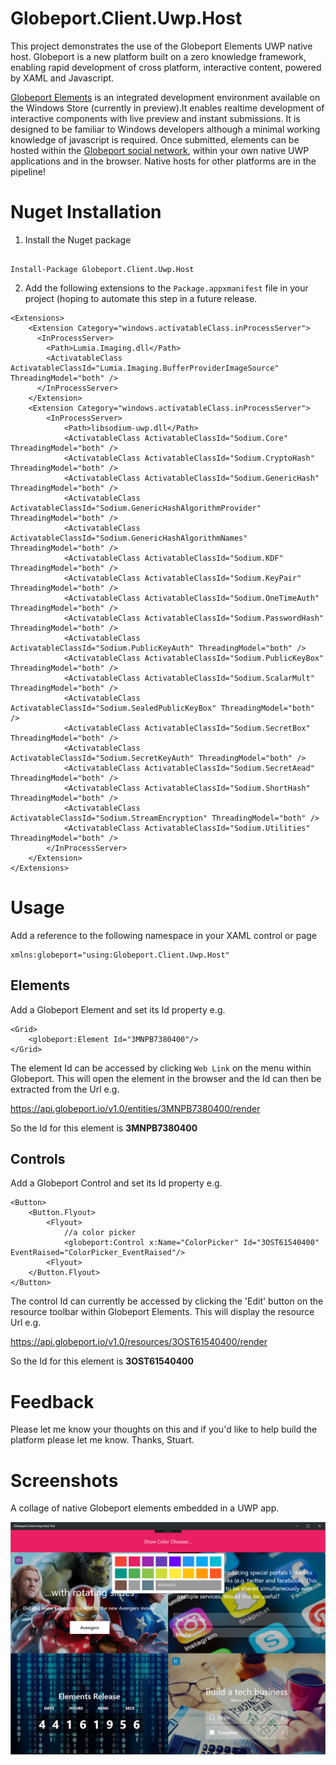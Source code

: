 # Globeport.Client.Uwp.Host

This project demonstrates the use of the Globeport Elements UWP native host. Globeport is a new platform built on a zero knowledge framework, enabling rapid development of cross platform, interactive content, powered by XAML and Javascript. 

[Globeport Elements](https://www.microsoft.com/en-gb/store/p/globeport-elements/9nblggh4whtb) is an integrated development environment available on the Windows Store (currently in preview).It enables realtime development of interactive components with live preview and instant submissions. It is designed to be familiar to Windows developers although a minimal working knowledge of javascript is required. Once submitted, elements can be hosted within the [Globeport social network](https://www.microsoft.com/en-gb/store/p/globeport/9nblggh6jzc3), within your own native UWP applications and in the browser. Native hosts for other platforms are in the pipeline!

# Nuget Installation

1. Install the Nuget package

```

Install-Package Globeport.Client.Uwp.Host
```

2. Add the following extensions to the `Package.appxmanifest` file in your project (hoping to automate this step in a future release.

```
<Extensions>
    <Extension Category="windows.activatableClass.inProcessServer">
      <InProcessServer>
        <Path>Lumia.Imaging.dll</Path>
        <ActivatableClass ActivatableClassId="Lumia.Imaging.BufferProviderImageSource" ThreadingModel="both" />
      </InProcessServer>
    </Extension>
    <Extension Category="windows.activatableClass.inProcessServer">
        <InProcessServer>            
            <Path>libsodium-uwp.dll</Path>
            <ActivatableClass ActivatableClassId="Sodium.Core" ThreadingModel="both" />
            <ActivatableClass ActivatableClassId="Sodium.CryptoHash" ThreadingModel="both" />
            <ActivatableClass ActivatableClassId="Sodium.GenericHash" ThreadingModel="both" />
            <ActivatableClass ActivatableClassId="Sodium.GenericHashAlgorithmProvider" ThreadingModel="both" />
            <ActivatableClass ActivatableClassId="Sodium.GenericHashAlgorithmNames" ThreadingModel="both" />
            <ActivatableClass ActivatableClassId="Sodium.KDF" ThreadingModel="both" />
            <ActivatableClass ActivatableClassId="Sodium.KeyPair" ThreadingModel="both" />
            <ActivatableClass ActivatableClassId="Sodium.OneTimeAuth" ThreadingModel="both" />
            <ActivatableClass ActivatableClassId="Sodium.PasswordHash" ThreadingModel="both" />
            <ActivatableClass ActivatableClassId="Sodium.PublicKeyAuth" ThreadingModel="both" />
            <ActivatableClass ActivatableClassId="Sodium.PublicKeyBox" ThreadingModel="both" />
            <ActivatableClass ActivatableClassId="Sodium.ScalarMult" ThreadingModel="both" />
            <ActivatableClass ActivatableClassId="Sodium.SealedPublicKeyBox" ThreadingModel="both" />
            <ActivatableClass ActivatableClassId="Sodium.SecretBox" ThreadingModel="both" />
            <ActivatableClass ActivatableClassId="Sodium.SecretKeyAuth" ThreadingModel="both" />
            <ActivatableClass ActivatableClassId="Sodium.SecretAead" ThreadingModel="both" />
            <ActivatableClass ActivatableClassId="Sodium.ShortHash" ThreadingModel="both" />
            <ActivatableClass ActivatableClassId="Sodium.StreamEncryption" ThreadingModel="both" />
            <ActivatableClass ActivatableClassId="Sodium.Utilities" ThreadingModel="both" />
        </InProcessServer>
    </Extension>
</Extensions>
```

# Usage

Add a reference to the following namespace in your XAML control or page

```
xmlns:globeport="using:Globeport.Client.Uwp.Host"
```

## Elements

Add a Globeport Element and set its Id property e.g.

```
<Grid>
    <globeport:Element Id="3MNPB7380400"/>
</Grid>
```

The element Id can be accessed by clicking `Web Link` on the menu within Globeport. This will open the element in the browser and the Id can then be extracted from the Url e.g.

https://api.globeport.io/v1.0/entities/3MNPB7380400/render

So the Id for this element is **3MNPB7380400**

## Controls

Add a Globeport Control and set its Id property e.g.

```
<Button>
    <Button.Flyout>
        <Flyout>
            //a color picker
            <globeport:Control x:Name="ColorPicker" Id="3OST61540400" EventRaised="ColorPicker_EventRaised"/>
        <Flyout>
    </Button.Flyout>
</Button>
```

The control Id can currently be accessed by clicking the 'Edit' button on the resource toolbar within Globeport Elements. This will display the resource Url e.g.

https://api.globeport.io/v1.0/resources/3OST61540400/render

So the Id for this element is **3OST61540400**

# Feedback

Please let me know your thoughts on this and if you'd like to help build the platform please let me know. Thanks, Stuart.

# Screenshots

A collage of native Globeport elements embedded in a UWP app.

![alt text](https://github.com/globeport/Globeport.Client.Uwp.Host/blob/master/screenshot.png "Globeport Elements")
